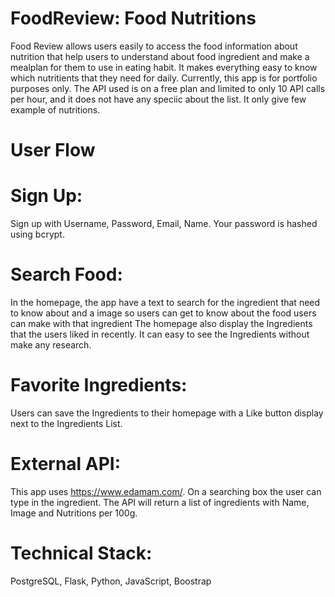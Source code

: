 # FoodReview: Food Nutritions
Food Review allows users easily to access the food information about nutrition that help users to understand about food ingredient and make a mealplan for them to use in eating habit. It makes everything easy to know which nutritients that they need for daily. Currently, this app is for portfolio purposes only. The API used is on a free plan and limited to only 10 API calls per hour, and it does not have any speciic about the list. It only give few example of nutritions.
# User Flow
# Sign Up:
Sign up with Username, Password, Email, Name. Your password is hashed using bcrypt.
# Search Food:
In the homepage, the app have a text to search for the ingredient that need to know about and a image so users can get to know about the food users can make with that ingredient
The homepage also display the Ingredients that the users liked in recently. It can easy to see the Ingredients without make any research.
# Favorite Ingredients:
Users can save the Ingredients to their homepage with a Like button display next to the Ingredients List. 
# External API:
This app uses https://www.edamam.com/. On a searching box the user can type in the ingredient. The API will return a list of ingredients with Name, Image and Nutritions per 100g. 
# Technical Stack:
PostgreSQL, Flask, Python, JavaScript, Boostrap 
